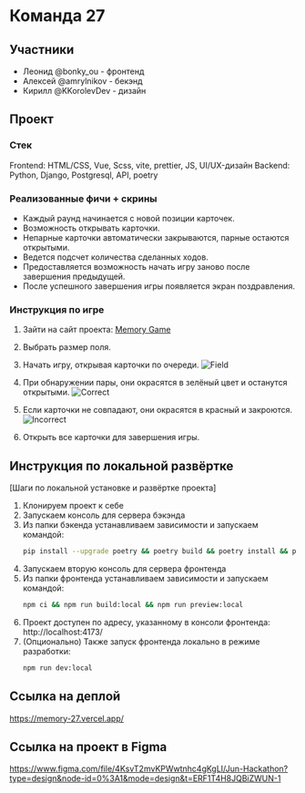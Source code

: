 # Команда 27

## Участники
- Леонид @bonky_ou - фронтенд
- Алексей @amrylnikov - бекэнд
- Кирилл @KKorolevDev - дизайн

## Проект

### Стек

Frontend: HTML/CSS, Vue, Scss, vite, prettier, JS, UI/UX-дизайн
Backend: Python, Django, Postgresql, API, poetry

### Реализованные фичи + скрины

- Каждый раунд начинается с новой позиции карточек.
- Возможность открывать карточки.
- Непарные карточки автоматически закрываются, парные остаются открытыми.
- Ведется подсчет количества сделанных ходов.
- Предоставляется возможность начать игру заново после завершения предыдущей.
- После успешного завершения игры появляется экран поздравления.


### Инструкция по игре

1. Зайти на сайт проекта: [Memory Game](https://memory-27.vercel.app/)
2. Выбрать размер поля.
3. Начать игру, открывая карточки по очереди.
![Field](https://github.com/markgrushevski/Team27/blob/main/backend/demonstration/3.png?raw=true)

4. При обнаружении пары, они окрасятся в зелёный цвет и останутся открытыми.
![Correct](https://github.com/markgrushevski/Team27/blob/main/backend/demonstration/1.png?raw=true)

5. Если карточки не совпадают, они окрасятся в красный и закроются.
![Incorrect](https://github.com/markgrushevski/Team27/blob/main/backend/demonstration/2.png?raw=true)

6. Открыть все карточки для завершения игры.

## Инструкция по локальной развёртке

[Шаги по локальной установке и развёртке проекта]

1. Клонируем проект к себе
2. Запускаем консоль для сервера бэкэнда
3. Из папки бэкенда устанавливаем зависимости и запускаем командой:
    ```sh
    pip install --upgrade poetry && poetry build && poetry install && python3 manage.py runserver 8888
    ```
4. Запускаем вторую консоль для сервера фронтенда
5. Из папки фронтенда устанавливаем зависимости и запускаем командой: 
    ```sh
    npm ci && npm run build:local && npm run preview:local
    ```
6. Проект доступен по адресу, указанному в консоли фронтенда: http://localhost:4173/
7. (Опционально) Также запуск фронтенда локально в режиме разработки:
    ```sh 
   npm run dev:local 
   ```

## Ссылка на деплой
https://memory-27.vercel.app/

## Ссылка на проект в Figma
https://www.figma.com/file/4KsvT2mvKPWwtnhc4gKgLI/Jun-Hackathon?type=design&node-id=0%3A1&mode=design&t=ERF1T4H8JQBiZWUN-1
